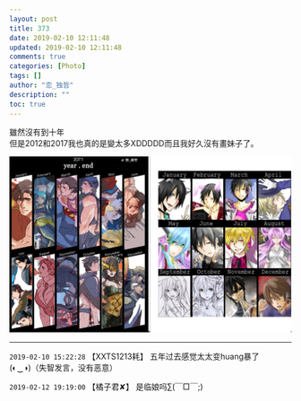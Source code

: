 ```yaml
---
layout: post
title: 373
date: 2019-02-10 12:11:48
updated: 2019-02-10 12:11:48
comments: true
categories: [Photo]
tags: []
author: "恋_独哲"
description: ""
toc: true
---
```


<p>雖然沒有到十年<br />但是2012和2017我也真的是變太多XDDDDD而且我好久沒有畫妹子了。<br /></p>

![](https://raw.githubusercontent.com/alicewish/maple50821/master/img_YW5MWVN1NEpoZFhTMnNoY25aamw4RkZmMlgzUXRaYXF5RDF0cmRKbVp5TlVjQmU0ek5OTHBnPT0.jpg)

---

`2019-02-10 15:22:28` 【XXTS1213耗】 五年过去感觉太太变huang暴了(◐‿◑)﻿（失智发言，没有恶意）

`2019-02-12 19:19:00` 【橘子君✘】 是临娘吗∑(￣□￣;)
